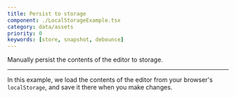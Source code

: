 ```yaml
---
title: Persist to storage
component: ./LocalStorageExample.tsx
category: data/assets
priority: 0
keywords: [store, snapshot, debounce]
---
```


Manually persist the contents of the editor to storage.

---

In this example, we load the contents of the editor from your browser's `localStorage`, and save it there when you make changes.
